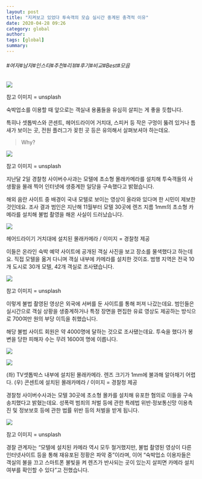 ```yaml
---
layout: post
title: "지켜보고 있었다 투숙객의 모습 실시간 중계된 충격적 이유"
date: 2020-04-28 09:26
category: global
author: 
tags: [global]
summary: 
---
```


###### #여자#남자#인스타#추천#리뷰#후기#비교#Best#모음


![](https://post-phinf.pstatic.net/MjAyMDA0MTBfMTAx/MDAxNTg2NDk0OTM5NzM3.irqkZQPkMxH9h-BkVY4EjTZN0Zc04b8xqTVQZc-3cjog.LM4VlfCeHWoko7-Xto0EBlMlV5pHCeULeaEsvwdBfXcg.JPEG/anton-mishin-IrirKa0LDxw-unsplash.jpg?type=w1200)

참고 이미지 = unsplash

  
숙박업소를 이용할 때 앞으로는 객실내 용품들을 유심히 살피는 게 좋을 듯합니다.  
  
특히나 셋톱박스와 콘센트, 헤어드라이어 거치대, 스피커 등 작은 구멍이 뚫려 있거나 틈새가 보이는 곳, 전원 플러그가 꽂힌 곳 등은 유의해서 살펴보셔야 하는데요.  
  

> Why?

![](https://post-phinf.pstatic.net/MjAyMDA0MTBfMjA2/MDAxNTg2NDk0OTc2ODc0.344spC0_fU7PSQ7gZNejnw4rcWKJSPKlQ7zsotmOZh8g.X0GgysVU0Gw-pH7dh-yqQCMJaBabc9CZBPp0ju5UQnMg.JPEG/bernard-hermant-IhcSHrZXFs4-unsplash.jpg?type=w1200)

참고 이미지 = unsplash

  
지난달 2일 경찰청 사이버수사과는 모텔에 초소형 몰래카메라를 설치해 투숙객들의 사생활을 몰래 찍어 인터넷에 생중계한 일당을 구속했다고 밝혔습니다.  
  
해외 음란 사이트 중 배경이 국내 모텔로 보이는 영상이 올라와 있다며 한 시민이 제보한 것인데요. 조사 결과 범인은 지난해 11월부터 모텔 30곳에 렌즈 지름 1mm의 초소형 카메라를 설치해 불법 촬영을 해온 사실이 드러났습니다.  
  

![](https://post-phinf.pstatic.net/MjAyMDA0MTBfMjMz/MDAxNTg2NDk1MDE1Mzcy.wqIK2Dv84kv_W6TU_3VdK0s63dQo3lOM1mdwM-UoBbUg.TsgPxLpom8S-HON2e-SptNt2DT9v8emLyF2uDhvFBVAg.JPEG/%ED%97%A4%EC%96%B4%EB%93%9C%EB%9D%BC%EC%9D%B4%EA%B8%B0_%EA%B1%B0%EC%B9%98%EB%8C%80%EC%97%90_%EC%84%A4%EC%B9%98%EB%90%9C_%EB%AA%B0%EB%9E%98%EC%B9%B4%EB%A9%94%EB%9D%BC_%EA%B2%BD%EC%B0%B0%EC%B2%AD_%EC%A0%9C%EA%B3%B5.JPG?type=w1200)

헤어드라이기 거치대에 설치된 몰래카메라 / 이미지 = 경찰청 제공

  
이들은 온라인 숙박 예약 사이트에 공개된 객실 사진을 보고 장소를 물색했다고 하는데요. 직접 모텔을 옮겨 다니며 객실 내부에 카메라를 설치한 것이죠. 범행 지역은 전국 10개 도시로 30개 모텔, 42개 객실로 조사됐습니다.  
  

![](https://post-phinf.pstatic.net/MjAyMDA0MTBfMTg4/MDAxNTg2NDk1MDc0NzAy.yk5T-ODSflqVKwjStnD3GPuL9BliU3NQ4NQGzB_Lf0Eg.n4IPZmc0g9w4wC8mLlDlK3MmZGypCkGOpo-rC08dShog.JPEG/sergey-zolkin-_UeY8aTI6d0-unsplash.jpg?type=w1200)

참고 이미지 = unsplash

  
이렇게 불법 촬영된 영상은 외국에 서버를 둔 사이트를 통해 퍼져 나갔는데요. 범인들은 실시간으로 객실 상황을 생중계하거나 특정 장면을 편집한 유료 영상도 제공하는 방식으로 700여만 원의 부당 이득을 취했습니다.  
  
해당 불법 사이트 회원은 약 4000명에 달하는 것으로 조사됐는데요. 투숙을 했다가 봉변을 당한 피해자 수는 무려 1600여 명에 이릅니다.  
  

![](https://post-phinf.pstatic.net/MjAyMDA0MTBfMjYz/MDAxNTg2NDk1MTAxMzA1.J-Omy1SyI0wuRKRJKTG9RbxJP0ne0wDg9GGmx0vUMq0g.UA0k_Ol9siaYPXUqbqr1Y6Z45O5I9ZlAQu7Co_a_xiQg.JPEG/TV%EC%85%8B%ED%86%B1%EB%B0%95%EC%8A%A4_%EB%82%B4%EB%B6%80%EC%97%90_%EC%84%A4%EC%B9%98%EB%90%9C_%EB%AA%B0%EB%9E%98%EC%B9%B4%EB%A9%94%EB%9D%BC_%EB%A0%8C%EC%A6%88_%ED%81%AC%EA%B8%B0%EA%B0%80_1mm%EC%97%90_%EB%B6%88%EA%B3%BC%ED%95%B4_%EC%9C%A1%EC%95%88.jpg?type=w1200)

![](https://post-phinf.pstatic.net/MjAyMDA0MTBfMzIg/MDAxNTg2NDk1MTAxMzAx.TPVOxgdCF4koGiTwJCTCNhYgRktCUiq0sNn7t-DI8Ywg.sqyFA9hzLtIvN0UJk9n67MMGk6rb4jiR_G8GuB4Wj7cg.JPEG/%EC%BD%98%EC%84%BC%ED%8A%B8%EC%97%90_%EC%84%A4%EC%B9%98%EB%90%9C_%EB%AA%B0%EB%9E%98%EC%B9%B4%EB%A9%94%EB%9D%BC_%EA%B2%BD%EC%B0%B0%EC%B2%AD_%EC%A0%9C%EA%B3%B5.JPG?type=w1200)

(좌) TV셋톱박스 내부에 설치된 몰래카메라. 렌즈 크기가 1mm에 불과해 알아채기 어렵다. (우) 콘센트에 설치된 몰래카메라 / 이미지 = 경찰청 제공

  
경찰청 사이버수사과는 모텔 30곳에 초소형 몰카를 설치해 유포한 혐의로 이들을 구속 송치했다고 밝혔는데요. 성폭력 범죄의 처벌 등에 관한 특례법 위반·정보통신망 이용촉진 및 정보보호 등에 관한 법률 위반 등의 처벌을 받게 됩니다.  
  

![](https://post-phinf.pstatic.net/MjAyMDA0MTBfMzcg/MDAxNTg2NDk1MjA0OTI0.swEwG0eCQ6Ee_OaDtWpPf1OZUweNMykZB32yl4O6ViQg.KK8CYfYR7UzDSP_c9QUPoNNnLY1NlT5yXMjrZFgfD9Mg.JPEG/justin-docanto-1NEVlrYE-uU-unsplash.jpg?type=w1200)

참고 이미지 = unsplash

  
경찰 관계자는 “모텔에 설치된 카메라 역시 모두 철거했지만, 불법 촬영된 영상이 다른 인터넷사이트 등을 통해 재유포된 정황은 파악 중”이라며, 이어 “숙박업소 이용자들은 객실의 불을 끄고 스마트폰 불빛을 켜 렌즈가 반사되는 곳이 있는지 살피면 카메라 설치 여부를 확인할 수 있다”고 전했습니다.